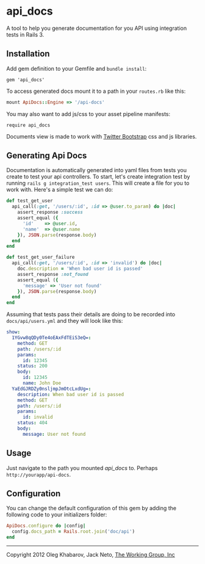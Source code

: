 # api_docs
A tool to help you generate documentation for you API using integration tests in Rails 3.


## Installation
Add gem definition to your Gemfile and `bundle install`:

```    
gem 'api_docs'
```
    
To access generated docs mount it to a path in your `routes.rb` like this:

``` ruby
mount ApiDocs::Engine => '/api-docs'
```
    
You may also want to add js/css to your asset pipeline manifests:

```  
require api_docs
```
    
Documents view is made to work with [Twitter Bootstrap](http://twitter.github.com/bootstrap) css and js libraries.

## Generating Api Docs
Documentation is automatically generated into yaml files from tests you create to test your api controllers. To start, let's create integration test by running `rails g integration_test users`. This will create a file for you to work with. Here's a simple test we can do:

``` ruby
def test_get_user
  api_call(:get, '/users/:id', :id => @user.to_param) do |doc|
    assert_response :success
    assert_equal ({
      'id'    => @user.id,
      'name'  => @user.name
    }), JSON.parse(response.body)
  end
end

def test_get_user_failure
  api_call(:get, '/users/:id', :id => 'invalid') do |doc|
    doc.description = 'When bad user id is passed'
    assert_response :not_found
    assert_equal ({
      'message' => 'User not found'
    }), JSON.parse(response.body)
  end
end
```

Assuming that tests pass their details are doing to be recorded into `docs/api/users.yml` and they will look like this:

``` yaml
show:
  1YGvw8qQDy0Te4oEAxFdTEiS3eQ=:
    method: GET
    path: /users/:id
    params:
      id: 12345
    status: 200
    body:
      id: 12345
      name: John Doe
  YaEdGJRDZy0nsljmpJmOtcLxdUg=:
    description: When bad user id is passed
    method: GET
    path: /users/:id
    params:
      id: invalid
    status: 404
    body:
      message: User not found
```

## Usage
Just navigate to the path you mounted *api_docs* to. Perhaps `http://yourapp/api-docs`.

## Configuration

You can change the default configuration of this gem by adding the following code to your initializers folder:

``` ruby
ApiDocs.configure do |config|
  config.docs_path = Rails.root.join('doc/api')
end
```

---

Copyright 2012 Oleg Khabarov, Jack Neto, [The Working Group, Inc](http://twg.ca)